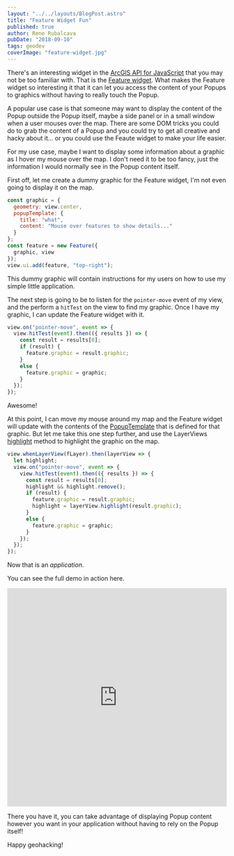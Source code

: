 ```yaml
---
layout: "../../layouts/BlogPost.astro"
title: "Feature Widget Fun"
published: true
author: Rene Rubalcava
pubDate: "2018-09-10"
tags: geodev
coverImage: "feature-widget.jpg"
---
```


There's an interesting widget in the [ArcGIS API for JavaScript](https://developers.arcgis.com/javascript/latest/index.html) that you may not be too familiar with. That is the [Feature widget](https://developers.arcgis.com/javascript/latest/api-reference/esri-widgets-Feature.html). What makes the Feature widget so interesting it that it can let you access the content of your Popups to graphics without having to really touch the Popup.

A popular use case is that someone may want to display the content of the Popup outside the Popup itself, maybe a side panel or in a small window when a user mouses over the map. There are some DOM tricks you could do to grab the content of a Popup and you could try to get all creative and hacky about it... or you could use the Feaute widget to make your life easier.

For my use case, maybe I want to display some information about a graphic as I hover my mouse over the map. I don't need it to be too fancy, just the information I would normally see in the Popup content itself.

First off, let me create a dummy graphic for the Feature widget, I'm not even going to display it on the map.

```js
const graphic = {
  geometry: view.center,
  popupTemplate: {
    title: "what",
    content: "Mouse over features to show details..."
  }
};
const feature = new Feature({
  graphic, view
});
view.ui.add(feature, "top-right");
```

This dummy graphic will contain instructions for my users on how to use my simple little application.

The next step is going to be to listen for the `pointer-move` event of my view, and the perform a `hitTest` on the view to find my graphic. Once I have my graphic, I can update the Feature widget with it.

```js
view.on("pointer-move", event => {
  view.hitTest(event).then(({ results }) => {
    const result = results[0];
    if (result) {
      feature.graphic = result.graphic;
    }
    else {
      feature.graphic = graphic;
    }
  });
});
```

Awesome!

At this point, I can move my mouse around my map and the Feature widget will update with the contents of the [PopupTemplate](https://developers.arcgis.com/javascript/latest/api-reference/esri-PopupTemplate.html) that is defined for that graphic. But let me take this one step further, and use the LayerViews [highlight](https://developers.arcgis.com/javascript/latest/api-reference/esri-views-layers-FeatureLayerView.html#highlight) method to highlight the graphic on the map.

```js
view.whenLayerView(fLayer).then(layerView => {
  let highlight;
  view.on("pointer-move", event => {
    view.hitTest(event).then(({ results }) => {
      const result = results[0];
      highlight && highlight.remove();
      if (result) {
        feature.graphic = result.graphic;
        highlight = layerView.highlight(result.graphic);
      }
      else {
        feature.graphic = graphic;
      }
    });
  });
});
```

Now that is an _application_.

You can see the full demo in action here.

<iframe height="500" style="width: 100%;" scrolling="no" title="Feature Widget Fun" src="https://codepen.io/odoe/embed/XPgeyg?height=500&theme-id=39013&default-tab=js,result" frameborder="no" loading="lazy" allowtransparency="true" allowfullscreen="true">
  See the Pen <a href='https://codepen.io/odoe/pen/XPgeyg'>Feature Widget Fun</a> by Rene Rubalcava
  (<a href='https://codepen.io/odoe'>@odoe</a>) on <a href='https://codepen.io'>CodePen</a>.
</iframe>

There you have it, you can take advantage of displaying Popup content however you want in your application without having to rely on the Popup itself!

Happy geohacking!
